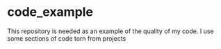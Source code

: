 # code_example

This repository is needed as an example of the quality of my code. I use some sections of code torn from projects
